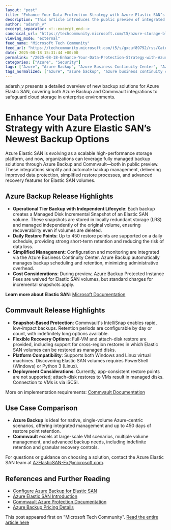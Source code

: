 ```yaml
---
layout: "post"
title: "Enhance Your Data Protection Strategy with Azure Elastic SAN’s Newest Backup Options"
description: "This article introduces the public preview of integrated backup support for Azure Elastic SAN, highlighting fully managed data protection with Azure Backup and Commvault. It covers key features such as independent lifecycle backups, high-frequency restore points, simplified management, and cross-platform recovery options, ensuring reliable data recovery for critical Azure workloads."
author: "adarsh_v"
excerpt_separator: <!--excerpt_end-->
canonical_url: "https://techcommunity.microsoft.com/t5/azure-storage-blog/enhance-your-data-protection-strategy-with-azure-elastic-san-s/ba-p/4443607"
viewing_mode: "external"
feed_name: "Microsoft Tech Community"
feed_url: "https://techcommunity.microsoft.com/t5/s/gxcuf89792/rss/Category?category.id=Azure"
date: 2025-08-18 15:31:44 +00:00
permalink: "/2025-08-18-Enhance-Your-Data-Protection-Strategy-with-Azure-Elastic-SANs-Newest-Backup-Options.html"
categories: ["Azure", "Security"]
tags: ["Azure", "Azure Backup", "Azure Business Continuity Center", "Azure Elastic SAN", "Business Continuity", "Cloud Storage", "Community", "Commvault", "Cross Region Restore", "Data Protection", "Enterprise Backup", "Incremental Snapshots", "Iscsi", "Linux", "Managed Disks", "Restore Points", "Security", "Snapshot Retention", "VM Data Recovery", "Windows"]
tags_normalized: ["azure", "azure backup", "azure business continuity center", "azure elastic san", "business continuity", "cloud storage", "community", "commvault", "cross region restore", "data protection", "enterprise backup", "incremental snapshots", "iscsi", "linux", "managed disks", "restore points", "security", "snapshot retention", "vm data recovery", "windows"]
---
```


adarsh_v presents a detailed overview of new backup solutions for Azure Elastic SAN, covering both Azure Backup and Commvault integrations to safeguard cloud storage in enterprise environments.<!--excerpt_end-->

# Enhance Your Data Protection Strategy with Azure Elastic SAN’s Newest Backup Options

Azure Elastic SAN is evolving as a scalable high-performance storage platform, and now, organizations can leverage fully managed backup solutions through Azure Backup and Commvault—both in public preview. These integrations simplify and automate backup management, delivering improved data protection, simplified restore processes, and advanced recovery features for Elastic SAN volumes.

## Azure Backup Release Highlights

- **Operational Tier Backup with Independent Lifecycle**: Each backup creates a Managed Disk Incremental Snapshot of an Elastic SAN volume. These snapshots are stored in locally redundant storage (LRS) and managed independently of the original volume, ensuring recoverability even if volumes are deleted.
- **Daily Restore Points**: Up to 450 restore points are supported on a daily schedule, providing strong short-term retention and reducing the risk of data loss.
- **Simplified Management**: Configuration and monitoring are integrated via the Azure Business Continuity Center. Azure Backup automatically manages backup scheduling and retention, minimizing administrative overhead.
- **Cost Considerations**: During preview, Azure Backup Protected Instance Fees are waived for Elastic SAN volumes, but standard charges for incremental snapshots apply.

**Learn more about Elastic SAN**: [Microsoft Documentation](https://learn.microsoft.com/en-us/azure/storage/elastic-san/elastic-san-introduction)

## Commvault Release Highlights

- **Snapshot-Based Protection**: Commvault's IntelliSnap enables rapid, low-impact backups. Retention periods are configurable by day or count, with indefinitely long options available.
- **Flexible Recovery Options**: Full-VM and attach-disk restore are provided, including support for cross-region restores in which Elastic SAN volumes can be restored as managed disks.
- **Platform Compatibility**: Supports both Windows and Linux virtual machines. Discovering Elastic SAN volumes requires PowerShell (Windows) or Python 3 (Linux).
- **Deployment Considerations**: Currently, app-consistent restore points are not supported; attach-disk restores to VMs result in managed disks. Connection to VMs is via iSCSI.

More on implementation requirements: [Commvault Documentation](https://documentation.commvault.com/additionalsetting/bazureenableelasticsansnapbackupsupport.html)

## Use Case Comparison

- **Azure Backup** is ideal for native, single-volume Azure-centric scenarios, offering integrated management and up to 450 days of restore point retention.
- **Commvault** excels at large-scale VM scenarios, multiple volume management, and advanced backup needs, including indefinite retention and granular recovery controls.

For questions or guidance on choosing a solution, contact the Azure Elastic SAN team at [AzElasticSAN-Ex@microsoft.com](mailto:AzElasticSAN-Ex@microsoft.com).

## References and Further Reading

- [Configure Azure Backup for Elastic SAN](https://learn.microsoft.com/en-us/azure/backup/azure-elastic-san-backup-configure)
- [Azure Elastic SAN Introduction](https://learn.microsoft.com/en-us/azure/storage/elastic-san/elastic-san-introduction)
- [Commvault Azure Protection Documentation](https://documentation.commvault.com/11.40/essential/protected_azure_virtual_machine_resources.html)
- [Azure Backup Pricing Details](https://azure.microsoft.com/en-us/pricing/details/managed-disks/)

This post appeared first on "Microsoft Tech Community". [Read the entire article here](https://techcommunity.microsoft.com/t5/azure-storage-blog/enhance-your-data-protection-strategy-with-azure-elastic-san-s/ba-p/4443607)
